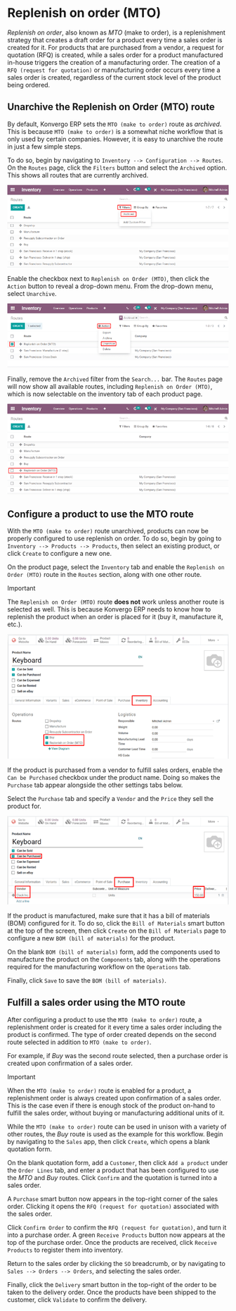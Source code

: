 # Replenish on order (MTO)

*Replenish on order*, also known as *MTO* (make to order), is a
replenishment strategy that creates a draft order for a product every
time a sales order is created for it. For products that are purchased
from a vendor, a request for quotation (RFQ) is created, while a sales
order for a product manufactured in-house triggers the creation of a
manufacturing order. The creation of a `RFQ (request for quotation)` or
manufacturing order occurs every time a sales order is created,
regardless of the current stock level of the product being ordered.

## Unarchive the Replenish on Order (MTO) route

By default, Konvergo ERP sets the `MTO (make to order)` route as *archived*.
This is because `MTO (make to order)` is a somewhat niche workflow that
is only used by certain companies. However, it is easy to unarchive the
route in just a few simple steps.

To do so, begin by navigating to
`Inventory --> Configuration --> Routes`. On the `Routes` page, click
the `Filters` button and select the `Archived` option. This shows all
routes that are currently archived.

<img src="mto/archived-filter.png" class="align-center"
alt="The archived filter on the Routes page." />

Enable the checkbox next to `Replenish on Order (MTO)`, then click the
`Action` button to reveal a drop-down menu. From the drop-down menu,
select `Unarchive`.

<img src="mto/unarchive-button.png" class="align-center"
alt="The unarchive action on the Routes page." />

Finally, remove the `Archived` filter from the `Search...` bar. The
`Routes` page will now show all available routes, including
`Replenish on Order
(MTO)`, which is now selectable on the inventory tab of each product
page.

<img src="mto/unarchived-mto.png" class="align-center"
alt="The MTO route appears on the Routes page after unarchiving it." />

## Configure a product to use the MTO route

With the `MTO (make to order)` route unarchived, products can now be
properly configured to use replenish on order. To do so, begin by going
to `Inventory --> Products --> Products`, then select an existing
product, or click `Create` to configure a new one.

On the product page, select the `Inventory` tab and enable the
`Replenish on
Order (MTO)` route in the `Routes` section, along with one other route.

> [!IMPORTANT]
> The `Replenish on Order (MTO)` route **does not** work unless another
> route is selected as well. This is because Konvergo ERP needs to know how to
> replenish the product when an order is placed for it (buy it,
> manufacture it, etc.).

<img src="mto/select-routes.png" class="align-center"
alt="Select the MTO route and a second route on the Inventory tab." />

If the product is purchased from a vendor to fulfill sales orders,
enable the `Can be
Purchased` checkbox under the product name. Doing so makes the
`Purchase` tab appear alongside the other settings tabs below.

Select the `Purchase` tab and specify a `Vendor` and the `Price` they
sell the product for.

<img src="mto/specify-vendor.png" class="align-center"
alt="Enable &quot;Can be Purchased&quot; and specify a vendor." />

If the product is manufactured, make sure that it has a bill of
materials (BOM) configured for it. To do so, click the
`Bill of Materials` smart button at the top of the screen, then click
`Create` on the `Bill of Materials` page to configure a new
`BOM (bill of materials)` for the product.

On the blank `BOM (bill of materials)` form, add the components used to
manufacture the product on the `Components` tab, along with the
operations required for the manufacturing workflow on the `Operations`
tab.

Finally, click `Save` to save the `BOM (bill of materials)`.

## Fulfill a sales order using the MTO route

After configuring a product to use the `MTO (make to order)` route, a
replenishment order is created for it every time a sales order including
the product is confirmed. The type of order created depends on the
second route selected in addition to `MTO (make to order)`.

For example, if *Buy* was the second route selected, then a purchase
order is created upon confirmation of a sales order.

> [!IMPORTANT]
> When the `MTO (make to order)` route is enabled for a product, a
> replenishment order is always created upon confirmation of a sales
> order. This is the case even if there is enough stock of the product
> on-hand to fulfill the sales order, without buying or manufacturing
> additional units of it.

While the `MTO (make to order)` route can be used in unison with a
variety of other routes, the *Buy* route is used as the example for this
workflow. Begin by navigating to the `Sales` app, then click `Create`,
which opens a blank quotation form.

On the blank quotation form, add a `Customer`, then click
`Add a product` under the `Order Lines` tab, and enter a product that
has been configured to use the *MTO* and *Buy* routes. Click `Confirm`
and the quotation is turned into a sales order.

A `Purchase` smart button now appears in the top-right corner of the
sales order. Clicking it opens the `RFQ (request for quotation)`
associated with the sales order.

Click `Confirm Order` to confirm the `RFQ (request for quotation)`, and
turn it into a purchase order. A green `Receive Products` button now
appears at the top of the purchase order. Once the products are
received, click `Receive Products` to register them into inventory.

Return to the sales order by clicking the `SO` breadcrumb, or by
navigating to `Sales --> Orders --> Orders`, and selecting the sales
order.

Finally, click the `Delivery` smart button in the top-right of the order
to be taken to the delivery order. Once the products have been shipped
to the customer, click `Validate` to confirm the delivery.
